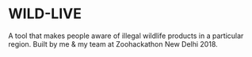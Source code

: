 # WILD-LIVE

A tool that makes people aware of illegal wildlife products in a particular region.
Built by me & my team at Zoohackathon New Delhi 2018.